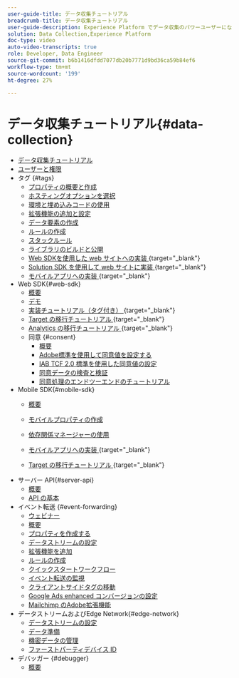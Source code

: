 ```yaml
---
user-guide-title: データ収集チュートリアル
breadcrumb-title: データ収集チュートリアル
user-guide-description: Experience Platform でデータ収集のパワーユーザーになるためのハウツービデオおよびチュートリアル。
solution: Data Collection,Experience Platform
doc-type: video
auto-video-transcripts: true
role: Developer, Data Engineer
source-git-commit: b6b1416dfdd7077db20b7771d9bd36ca59b84ef6
workflow-type: tm+mt
source-wordcount: '199'
ht-degree: 27%

---
```



# データ収集チュートリアル{#data-collection}

+ [データ収集チュートリアル](overview.md)
+ [ユーザーと権限](admin/users-and-permissions.md)
+ タグ {#tags}
   + [プロパティの概要と作成](tags/create-a-property.md)
   + [ホスティングオプションを選択](tags/choose-a-hosting-option.md)
   + [環境と埋め込みコードの使用](tags/use-environments-and-embed-codes.md)
   + [拡張機能の追加と設定](tags/add-and-configure-extensions.md)
   + [データ要素の作成](tags/create-data-elements.md)
   + [ルールの作成](tags/build-rules.md)
   + [スタックルール](tags/stack-rules.md)
   + [ライブラリのビルドと公開](tags/build-and-publish-a-library.md)
   + [Web SDKを使用した web サイトへの実装 ](https://experienceleague.adobe.com/ja/docs/platform-learn/implement-web-sdk/overview){target="_blank"}
   + [Solution SDK を使用して web サイトに実装 ](https://experienceleague.adobe.com/docs/platform-learn/implement-in-websites/overview.html?lang=ja){target="_blank"}
   + [ モバイルアプリへの実装 ](https://experienceleague.adobe.com/en/docs/platform-learn/implement-mobile-sdk/overview){target="_blank"}
+ Web SDK{#web-sdk}
   + [概要](web-sdk/overview.md)
   + [デモ](web-sdk/demo.md)
   + [ 実装チュートリアル（タグ付き） ](https://experienceleague.adobe.com/ja/docs/platform-learn/implement-web-sdk/overview){target="_blank"}
   + [Target の移行チュートリアル ](https://experienceleague.adobe.com/en/docs/platform-learn/migrate-target-to-websdk/introduction){target="_blank"}
   + [Analytics の移行チュートリアル ](https://experienceleague.adobe.com/ja/docs/platform-learn/migrate-analytics-to-websdk/migration-to-websdk-overview){target="_blank"}
   + 同意 {#consent}
      + [概要](web-sdk/consent/overview.md)
      + [Adobe標準を使用して同意値を設定する](web-sdk/consent/set-consent-adobe.md)
      + [IAB TCF 2.0 標準を使用した同意値の設定](web-sdk/consent/set-consent-iab.md)
      + [同意データの検査と検証](web-sdk/consent/inspect.md)
      + [同意処理のエンドツーエンドのチュートリアル](web-sdk/consent/tutorial.md)
+ Mobile SDK{#mobile-sdk}
   + [概要](mobile-sdk/overview.md)
   + [モバイルプロパティの作成](mobile-sdk/create-mobile-properties.md)
   + [依存関係マネージャーの使用](mobile-sdk/use-dependency-managers.md)
   + [ モバイルアプリへの実装 ](https://experienceleague.adobe.com/en/docs/platform-learn/implement-mobile-sdk/overview){target="_blank"}

   + [Target の移行チュートリアル ](https://experienceleague.adobe.com/en/docs/platform-learn/migrate-target-to-mobile-sdk-decisioning/overview){target="_blank"}
+ サーバー API{#server-api}
   + [概要](server-api/overview.md)
   + [API の基本](server-api/introduction.md)
+ イベント転送 {#event-forwarding}
   + [ウェビナー](event-forwarding/webinar.md)
   + [概要](event-forwarding/overview.md)
   + [プロパティを作成する](event-forwarding/create-a-property.md)
   + [データストリームの設定](event-forwarding/set-up-a-datastream.md)
   + [拡張機能を追加](event-forwarding/add-an-extension.md)
   + [ルールの作成](event-forwarding/create-a-rule.md)
   + [クイックスタートワークフロー](event-forwarding/quick-start-workflows.md)
   + [イベント転送の監視](event-forwarding/monitor.md)
   + [クライアントサイドタグの移動](event-forwarding/consider-moving-tags.md)
   + [Google Ads enhanced コンバージョンの設定](event-forwarding/set-up-google-ads-enhanced-conversions.md)
   + [Mailchimp のAdobe拡張機能](event-forwarding/adobe-extension-for-mailchimp.md)
+ データストリームおよびEdge Network{#edge-network}
   + [データストリームの設定](edge/configure-datastreams.md)
   + [データ準備](edge/data-prep.md)
   + [機密データの管理](edge/manage-sensitive-data-in-datastreams.md)
   + [ファーストパーティデバイス ID](edge/generate-first-party-device-ids.md)
+ デバッガー {#debugger}
   + [概要](debugger/overview.md)
